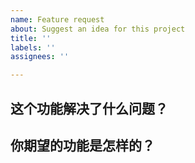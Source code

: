 ```yaml
---
name: Feature request
about: Suggest an idea for this project
title: ''
labels: ''
assignees: ''

---
```


## 这个功能解决了什么问题？

<!--
请尽可能详尽地说明这个需求的用例和场景。最重要的是：解释清楚是怎样的用户体验需求催生了这个功能上的需求
-->

## 你期望的功能是怎样的？

<!-- 描述一下你期望这个新功能是如何使用的 -->
